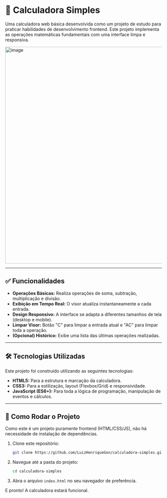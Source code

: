 # 🧮 Calculadora Simples

Uma calculadora web básica desenvolvida como um projeto de estudo para praticar habilidades de desenvolvimento frontend. Este projeto implementa as operações matemáticas fundamentais com uma interface limpa e responsiva.

<img width="517" height="697" alt="image" src="https://github.com/user-attachments/assets/5128e09b-6e71-473c-b68f-6b51c5dd6f9a" />


---

## ✅ Funcionalidades

* **Operações Básicas:** Realiza operações de soma, subtração, multiplicação e divisão.
* **Exibição em Tempo Real:** O visor atualiza instantaneamente a cada entrada.
* **Design Responsivo:** A interface se adapta a diferentes tamanhos de tela (desktop e mobile).
* **Limpar Visor:** Botão "C" para limpar a entrada atual e "AC" para limpar toda a operação.
* **(Opcional) Histórico:** Exibe uma lista das últimas operações realizadas.

---

## 🛠️ Tecnologias Utilizadas

Este projeto foi construído utilizando as seguintes tecnologias:

* **HTML5:** Para a estrutura e marcação da calculadora.
* **CSS3:** Para a estilização, layout (Flexbox/Grid) e responsividade.
* **JavaScript (ES6+):** Para toda a lógica de programação, manipulação de eventos e cálculos.

---

## 🚀 Como Rodar o Projeto

Como este é um projeto puramente frontend (HTML/CSS/JS), não há necessidade de instalação de dependências.

1.  Clone este repositório:
    ```bash
    git clone https://github.com/LuizHenriqueGon/calculadora-simples.git
    ```
2.  Navegue até a pasta do projeto:
    ```bash
    cd calculadora-simples
    ```
3.  Abra o arquivo `index.html` no seu navegador de preferência.

E pronto! A calculadora estará funcional.
